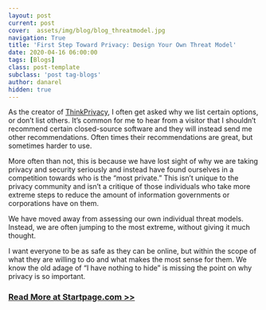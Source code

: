 ```yaml
---
layout: post
current: post
cover:  assets/img/blog/blog_threatmodel.jpg
navigation: True
title: 'First Step Toward Privacy: Design Your Own Threat Model'
date: 2020-04-16 06:00:00
tags: [Blogs]
class: post-template
subclass: 'post tag-blogs'
author: danarel
hidden: true
---
```


As the creator of [ThinkPrivacy](https://www.thinkprivacy.ch), I often get asked why we list certain options, or don’t list others. It’s common for me to hear from a visitor that I shouldn’t recommend certain closed-source software and they will instead send me other recommendations. Often times their recommendations are great, but sometimes harder to use.

More often than not, this is because we have lost sight of why we are taking privacy and security seriously and instead have found ourselves in a competition towards who is the “most private.” This isn’t unique to the privacy community and isn’t a critique of those individuals who take more extreme steps to reduce the amount of information governments or corporations have on them.

We have moved away from assessing our own individual threat models. Instead, we are often jumping to the most extreme, without giving it much thought.

I want everyone to be as safe as they can be online, but within the scope of what they are willing to do and what makes the most sense for them. We know the old adage of “I have nothing to hide” is missing the point on why privacy is so important.

### [Read More at Startpage.com >>](https://www.startpage.com/blog/privacy-awareness/first-step-toward-privacy-design-threat-model/)
